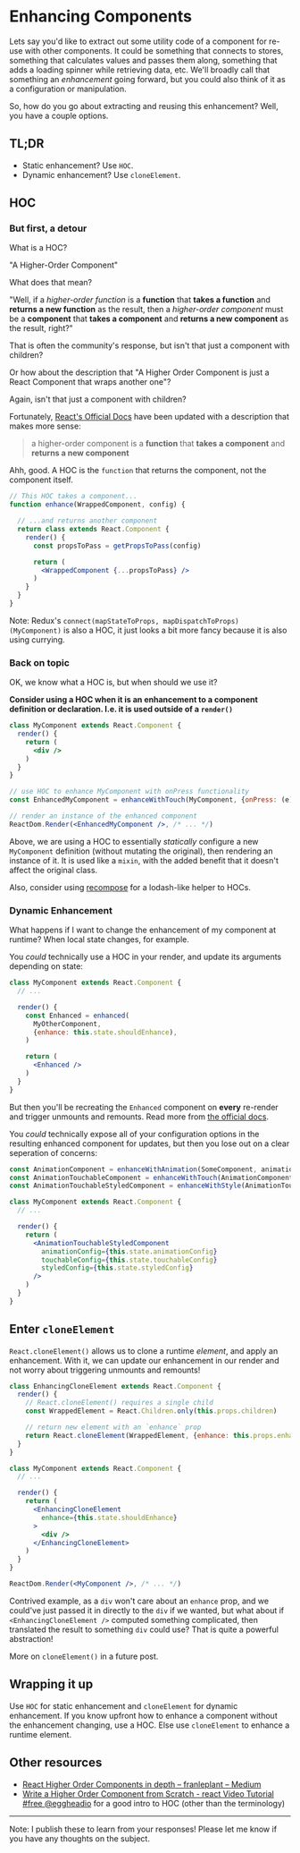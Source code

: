 # Enhancing Components
Lets say you'd like to extract out some utility code of a component for re-use with other components. It could be something that connects to stores, something that calculates values and passes them along, something that adds a loading spinner while retrieving data, etc. We'll broadly call that something an *enhancement* going forward, but you could also think of it as a configuration or manipulation.

So, how do you go about extracting and reusing this enhancement? Well, you have a couple options.

## TL;DR
- Static enhancement? Use `HOC`.
- Dynamic enhancement? Use `cloneElement`.

## HOC
### But first, a detour
What is a HOC?

"A Higher-Order Component"

What does that mean?

"Well, if a _higher-order function_ is a **function** that **takes a function** and **returns a new function** as the result, then a _higher-order component_ must be a **component** that **takes a component** and **returns a new component** as the result, right?"

That is often the community's response, but isn't that just a component with children?

Or how about the description that "A Higher Order Component is just a React Component that wraps another one"?

Again, isn't that just a component with children?

Fortunately, [React's Official Docs](https://facebook.github.io/react/docs/higher-order-components.html) have been updated with a description that makes more sense:

> a higher-order component is a **function** that **takes a component** and **returns a new component**

Ahh, good. A HOC is the `function` that returns the component, not the component itself.

```jsx
// This HOC takes a component...
function enhance(WrappedComponent, config) {

  // ...and returns another component
  return class extends React.Component {
    render() {
      const propsToPass = getPropsToPass(config)

      return (
        <WrappedComponent {...propsToPass} />
      )
    }
  }
}
```

Note: Redux's `connect(mapStateToProps, mapDispatchToProps)(MyComponent)` is also a HOC, it just looks a bit more fancy because it is also using currying.

### Back on topic
OK, we know what a HOC is, but when should we use it?

**Consider using a HOC when it is an enhancement to a component definition or declaration. I.e. it is used outside of a `render()`**

```jsx
class MyComponent extends React.Component {
  render() {
    return (
      <div />
    )
  }
}

// use HOC to enhance MyComponent with onPress functionality
const EnhancedMyComponent = enhanceWithTouch(MyComponent, {onPress: (e) => console.log(e)})

// render an instance of the enhanced component
ReactDom.Render(<EnhancedMyComponent />, /* ... */)
```

Above, we are using a HOC to essentially _statically_ configure a new `MyComponent` definition (without mutating the original), then rendering an instance of it. It is used like a `mixin`, with the added benefit that it doesn't affect the original class.

Also, consider using [recompose](https://github.com/acdlite/recompose) for a lodash-like helper to HOCs.

### Dynamic Enhancement
What happens if I want to change the enhancement of my component at runtime? When local state changes, for example.

You *could* technically use a HOC in your render, and update its arguments depending on state:

```jsx
class MyComponent extends React.Component {
  // ...

  render() {
    const Enhanced = enhanced(
      MyOtherComponent,
      {enhance: this.state.shouldEnhance),
    )

    return (
      <Enhanced />
    )
  }
}
```

But then you'll be recreating the `Enhanced` component on **every** re-render and trigger unmounts and remounts. Read more from [the official docs](https://facebook.github.io/react/docs/higher-order-components.html#dont-use-hocs-inside-the-render-method).

You *could* technically expose all of your configuration options in the resulting enhanced component for updates, but then you lose out on a clear seperation of concerns:

```jsx
const AnimationComponent = enhanceWithAnimation(SomeComponent, animationConfig)
const AnimationTouchableComponent = enhanceWithTouch(AnimationComponent, touchableConfig)
const AnimationTouchableStyledComponent = enhanceWithStyle(AnimationTouchableComponent, styledConfig)

class MyComponent extends React.Component {
  // ...

  render() {
    return (
      <AnimationTouchableStyledComponent
        animationConfig={this.state.animationConfig}
        touchableConfig={this.state.touchableConfig}
        styledConfig={this.state.styledConfig}
      />
    )
  }
}
```

## Enter `cloneElement`
`React.cloneElement()` allows us to clone a runtime _element_, and apply an enhancement. With it, we can update our enhancement in our render and not worry about triggering unmounts and remounts!

```jsx
class EnhancingCloneElement extends React.Component {
  render() {
    // React.cloneElement() requires a single child
    const WrappedElement = React.Children.only(this.props.children)

    // return new element with an `enhance` prop
    return React.cloneElement(WrappedElement, {enhance: this.props.enhance})
  }
}

class MyComponent extends React.Component {
  // ...

  render() {
    return (
      <EnhancingCloneElement
        enhance={this.state.shouldEnhance}
      >
        <div />
      </EnhancingCloneElement>
    )
  }
}

ReactDom.Render(<MyComponent />, /* ... */)
```

Contrived example, as a `div` won't care about an `enhance` prop, and we could've just passed it in directly to the `div` if we wanted, but what about if `<EnhancingCloneElement />` computed something complicated, then translated the result to something `div` could use? That is quite a powerful abstraction!

More on `cloneElement()` in a future post.

## Wrapping it up
Use `HOC` for static enhancement and `cloneElement` for dynamic enhancement. If you know upfront how to enhance a component without the enhancement changing, use a HOC. Else use `cloneElement` to enhance a runtime element.

## Other resources
- [React Higher Order Components in depth – franleplant – Medium](https://medium.com/@franleplant/react-higher-order-components-in-depth-cf9032ee6c3e)
- [Write a Higher Order Component from Scratch - react Video Tutorial #free @eggheadio](https://egghead.io/lessons/react-write-a-higher-order-component-from-scratch) for a good intro to HOC (other than the terminology)

---

Note: I publish these to learn from your responses! Please let me know if you have any thoughts on the subject.
